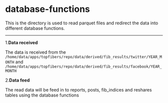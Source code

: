 # database-functions
This is the directory is used to read parquet files and redirect the data into different database functions.

---

1.**Data received**

The data is received from the  `/home/data/apps/topfibers/repo/data/derived/fib_results/twitter/YEAR_MONTH` and `/home/data/apps/topfibers/repo/data/derived/fib_results/facebook/YEAR_MONTH`  

2.**Data feed**

The read data will be feed in to reports, posts, fib_indices and reshares tables using the database functions

